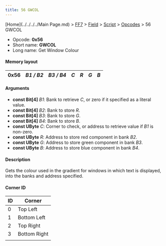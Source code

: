 ```yaml
---
title: 56 GWCOL
---
```


[Home](../../../../Main Page.md) > [FF7](../../../../FF7.md) > [Field](../../../Field.md) > [Script](../../Script.md) > [Opcodes](../Opcodes.md) > 56 GWCOL

-   Opcode: **0x56**
-   Short name: **GWCOL**
-   Long name: Get Window Colour

#### Memory layout

| 0x56 | *B1 / B2* | *B3 / B4* | *C* | *R* | *G* | *B* |
|------|-----------|-----------|-----|-----|-----|-----|

#### Arguments

-   **const Bit\[4\]** *B1*: Bank to retrieve *C*, or zero if it specified as a literal value.
-   **const Bit\[4\]** *B2*: Bank to store *R*.
-   **const Bit\[4\]** *B3*: Bank to store *G*.
-   **const Bit\[4\]** *B4*: Bank to store *B*.
-   **const UByte** *C*: Corner to check, or address to retrieve value if *B1* is non-zero.
-   **const UByte** *R*: Address to store red component in bank *B2*.
-   **const UByte** *G*: Address to store green component in bank *B3*.
-   **const UByte** *B*: Address to store blue component in bank *B4*.

#### Description

Gets the colour used in the gradient for windows in which text is displayed, into the banks and address specified.

#### Corner ID

| ID  | Corner       |
|-----|--------------|
| 0   | Top Left     |
| 1   | Bottom Left  |
| 2   | Top Right    |
| 3   | Bottom Right |
|     |              |
